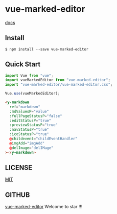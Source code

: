 # vue-marked-editor

[docs](https://blog.yuanxinfeng.xyz/article?id=5ceb46b89fc397692b12b37c)

## Install

```shell
$ npm install --save vue-marked-editor
```

## Quick Start

```javascript
import Vue from "vue";
import vueMarkedEditor from "vue-marked-editor";
import "vue-marked-editor/vue-marked-editor.css";

Vue.use(vueMarkedEditor);
```

```html
<y-markdown
  ref="markdown"
  :mdValuesP="value"
  :fullPageStatusP="false"
  :editStatusP="true"
  :previewStatusP="true"
  :navStatusP="true"
  :icoStatusP="true"
  @childevent="childEventHandler"
  @imgAdd="imgAdd"
  @delImage="delIMage"
></y-markdown>
```

## LICENSE

[MIT](LICENSE)

## GITHUB

[vue-marked-editor](https://github.com/MoziWriteCode/vue-marked-editor)
Welcome to star !!!
